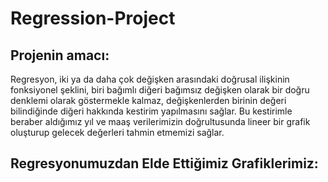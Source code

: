 # Regression-Project
## Projenin amacı:
Regresyon, iki ya da daha çok değişken arasındaki doğrusal ilişkinin fonksiyonel şeklini, biri bağımlı diğeri bağımsız değişken olarak bir doğru denklemi olarak göstermekle kalmaz, değişkenlerden birinin değeri bilindiğinde diğeri hakkında kestirim yapılmasını sağlar. Bu kestirimle beraber aldığımız yıl ve maaş verilerimizin doğrultusunda lineer bir grafik oluşturup gelecek değerleri tahmin etmemizi sağlar.
## Regresyonumuzdan Elde Ettiğimiz Grafiklerimiz:

